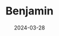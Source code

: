 ---  
layout: startup_page  
title: "Benjamin"  
id: "benjaminone.com"  
permalink: "/benjaminbenjaminone.com03282024/"  
website: "https://www.benjaminone.com/"  
funding_round: "Seed"  
funding_amount: "$5.5M"  
investors: "Play Ventures, F4 Fund, Anton Gauffin, Shane Happach, Ilkka Teppo"  
about: "Benjamin is a cash rewards app that allows users to earn money through various daily activities such as purchases, mobile gaming, and viewing ads. It aims to disrupt the consumer cash rewards market by offering a versatile platform with broad appeal and generating significant revenue growth since its October 2023 launch."  
markets: "Fintech, Mobile Gaming, Advertising"  
hq: "New York, New York, United States"  
founded_year: "2022"  
linkedin: "https://www.linkedin.com/company/benjamin-cash-back"  
twitter: ""  
instagram: ""  
facebook: ""  
crunchbase: ""  
pitchbook: ""  

date_display: "28-Mar-2024"  
date: "2024-03-28"

# SEO Optimization  
meta_title: "Benjamin - Seed Funding ($5.5M)"  
meta_description: "Benjamin, Benjamin is a cash rewards app that allows users to earn money through various daily activities such as purchases, mobile gaming, and viewing ads. It ..."  
meta_keywords: "Benjamin, Fintech, Mobile Gaming, Advertising, Seed funding"  
canonical_url: "https://startup.projectstartups.com/benjaminbenjaminone.com03282024/"  
---